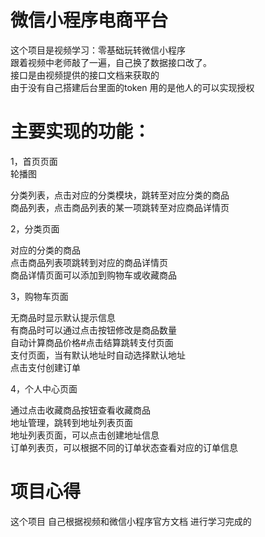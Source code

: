 # 微信小程序电商平台

这个项目是视频学习：零基础玩转微信小程序  
跟着视频中老师敲了一遍，自己换了数据接口改了。  
接口是由视频提供的接口文档来获取的  
由于没有自己搭建后台里面的token 用的是他人的可以实现授权  


# 主要实现的功能：

1，首页页面  
  轮播图  
  
  分类列表，点击对应的分类模块，跳转至对应分类的商品  
  商品列表，点击商品列表的某一项跳转至对应商品详情页  
  
2，分类页面 

  对应的分类的商品    
  点击商品列表项跳转到对应的商品详情页  
  商品详情页面可以添加到购物车或收藏商品  
  
3，购物车页面  

  无商品时显示默认提示信息  
  有商品时可以通过点击按钮修改是商品数量  
  自动计算商品价格#点击结算跳转支付页面  
  支付页面，当有默认地址时自动选择默认地址  
  点击支付创建订单  
  
4，个人中心页面 

  通过点击收藏商品按钮查看收藏商品  
  地址管理，跳转到地址列表页面  
  地址列表页面，可以点击创建地址信息   
  订单列表页，可以根据不同的订单状态查看对应的订单信息  

# 项目心得  

这个项目 自己根据视频和微信小程序官方文档 进行学习完成的  
